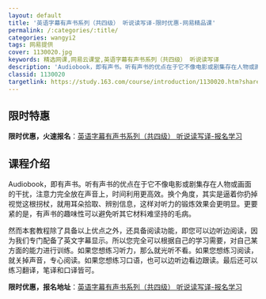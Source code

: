 ```yaml
---
layout: default
title: '英语字幕有声书系列（共四级） 听说读写译-限时优惠-网易精品课'
permalink: /:categories/:title/
categories: wangyi2
tags: 网易提供
cover: 1130020.jpg
keywords: 精选网课,网易云课堂,英语字幕有声书系列（共四级） 听说读写译
description: 'Audiobook，即有声书。听有声书的优点在于它不像电影或剧集存在人物或画面的干扰，注意力完全放在声音上，时间利用更高'
classid: 1130020
targetlink: https://study.163.com/course/introduction/1130020.htm?share=1&shareId=1025206652&utm_campaign=share&utm_medium=iphoneShare&utm_source=&utm_u=1025206652
---
```


## 限时特惠

**限时优惠，火速报名**：[英语字幕有声书系列（共四级） 听说读写译-报名学习](https://study.163.com/course/introduction/1130020.htm?share=1&shareId=1025206652&utm_campaign=share&utm_medium=iphoneShare&utm_source=&utm_u=1025206652)

## 课程介绍

Audiobook，即有声书。听有声书的优点在于它不像电影或剧集存在人物或画面的干扰，注意力完全放在声音上，时间利用更高效。换个角度，其实是逼着你扔掉视觉这根拐杖，就用耳朵拾取、辨别信息，这样对听力的锻炼效果会更明显。更要紧的是，有声书的趣味性可以避免听其它材料难坚持的毛病。

然而本套教程除了具备以上优点之外，还具备阅读功能，即您可以边听边阅读，因为我们专门配备了英文字幕显示。所以您完全可以根据自己的学习需要，对自己某方面的能力进行训练。如果您想练习听力，那么就光听不看。如果您想练习阅读，就关掉声音，专心阅读。如果您想练习口语，也可以边听边看边跟读。最后还可以练习翻译，笔译和口译皆可。

**限时优惠，报名地址**：[英语字幕有声书系列（共四级） 听说读写译-报名学习](https://study.163.com/course/introduction/1130020.htm?share=1&shareId=1025206652&utm_campaign=share&utm_medium=iphoneShare&utm_source=&utm_u=1025206652)

